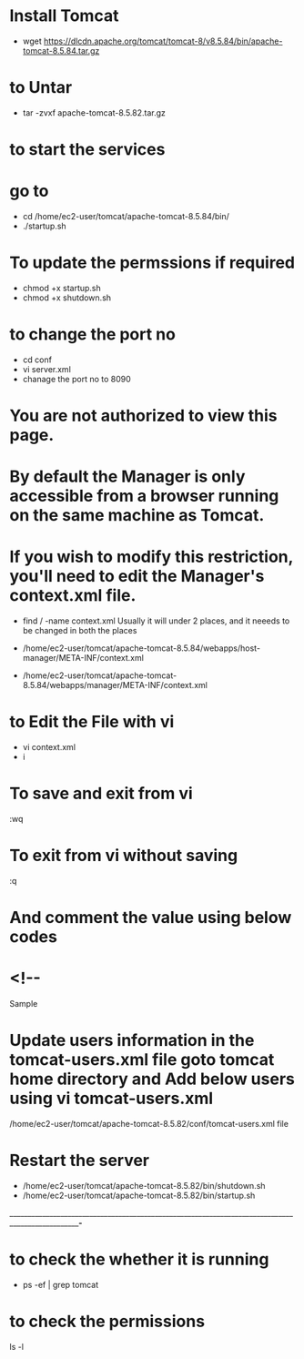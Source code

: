 # Install Tomcat 
- wget https://dlcdn.apache.org/tomcat/tomcat-8/v8.5.84/bin/apache-tomcat-8.5.84.tar.gz


# to Untar
- tar -zvxf apache-tomcat-8.5.82.tar.gz


# to start the services 

 # go to 
- cd /home/ec2-user/tomcat/apache-tomcat-8.5.84/bin/
- ./startup.sh


# To update the permssions if required
- chmod +x startup.sh
- chmod +x shutdown.sh


 # to change the port no

- cd conf
- vi server.xml
- chanage the port no to 8090


# You are not authorized to view this page.

# By default the Manager is only accessible from a browser running on the same machine as Tomcat. 
# If you wish to modify this restriction, you'll need to edit the Manager's context.xml file.

- find / -name context.xml
Usually it will under 2 places, and it neeeds to be changed in both the places

- /home/ec2-user/tomcat/apache-tomcat-8.5.84/webapps/host-manager/META-INF/context.xml
- /home/ec2-user/tomcat/apache-tomcat-8.5.84/webapps/manager/META-INF/context.xml


# to Edit the File with vi
- vi context.xml 
- i 

# To save and exit from vi 
:wq


# To exit from vi without saving
:q


# And comment the value using below codes

<!--   -->

# <!--

Sample
  <!--  <Valve className="org.apache.catalina.valves.RemoteAddrValve"
  allow="127\.\d+\.\d+\.\d+|::1|0:0:0:0:0:0:0:1" /> 

#-->

  
  
# Update users information in the tomcat-users.xml file goto tomcat home directory and Add below users using vi tomcat-users.xml

/home/ec2-user/tomcat/apache-tomcat-8.5.82/conf/tomcat-users.xml file



 <role rolename="manager-gui"/>
 <role rolename="manager-script"/>
 <role rolename="manager-jmx"/>
 <role rolename="manager-status"/>
 <user username="admin" password="admin" roles="manager-gui, manager-script, manager-jmx, manager-status"/>
 <user username="deployer" password="deployer" roles="manager-script"/>
 <user username="tomcat" password="s3cret" roles="manager-gui"/>  


# Restart the server 
- /home/ec2-user/tomcat/apache-tomcat-8.5.82/bin/shutdown.sh
- /home/ec2-user/tomcat/apache-tomcat-8.5.82/bin/startup.sh


_________________________________________________________________________________________________________________-________________




# to check the whether  it is running 
- ps -ef | grep tomcat

# to check the permissions
ls -l 






